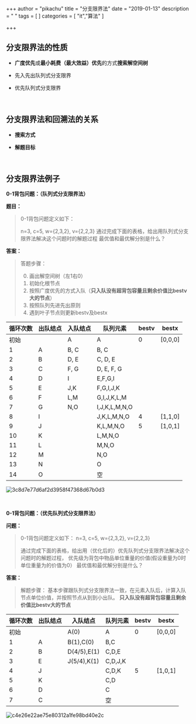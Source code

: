 +++
author = "pikachu"
title = "分支限界法"
date = "2019-01-13"
description = " "
tags = [
]
categories = [
    "it","算法"
]

+++


## 分支限界法的性质

- **广度优先**或**最小耗费（最大效益）优先**的方式**搜索解空间树**

- 先入先出队列式分支限界

- 优先队列式分支限界

&nbsp;

## 分支限界法和回溯法的关系

- **搜索方式**

- **解题目标**

&nbsp;

## 分支限界法例子

**0-1背包问题：（队列式分支限界法）**

**题目：**

> 0-1背包问题定义如下：
> 
> n=3, c=5, w={2,3,2}, v={2,2,3}
> 通过完成下面的表格，给出用队列式分支限界法解决这个问题时的解题过程
> 最优值和最优解分别是什么？

**答案：**

> 答题步骤：
>
> 0. 画出解空间树（左1右0）
> 1. 初始化根节点
> 2. 按照广度优先的方式入队（**只入队没有超背包容量且剩余价值比bestv大的节点**）
> 3. 按照队列先进先出原则
> 4. 遇到叶子节点则更新bestv及bestx

循环次数 | 出队结点 | 入队结点 | 队列元素 | bestv | bestx
-- | -- | -- | -- | -- | --
初始 |   | A | A | 0 | [0,0,0]
1 | A | B, C | B, C |   |  
2 | B | D, E | C, D, E |   |  
3 | C | F, G | D, E, F, G |   |  
4 | D | I | E,F,G,I |   |  
5 | E | J,K | F,G,I,J,K |   |  
6 | F | L,M | G,I,J,K,L,M |   |  
7 | G | N,O | I,J,K,L,M,N,O |   |  
8 | I |   | J,K,L,M,N,O | 4 | [1,1,0]
9 | J |   | K,L,M,N,O | 5 | [1,0,1]
10 | K |   | L,M,N,O |   |  
11 | L |   | M,N,O |   |  
12 | M |   | N,O |   |  
13 | N |   | O |   |  
14 | O |   | 空 |   |  

![3c8d7e77d6af2d3958f47368d67b0d3](https://user-images.githubusercontent.com/38284818/51080163-779a6200-1711-11e9-987d-04b3a11f07dd.jpg)

&nbsp;

**0-1背包问题：（优先队列式分支限界法）**

**问题：**

> 0-1背包问题定义如下：
> n=3, c=5, w={2,3,2}, v={2,2,3}
>
> 通过完成下面的表格，给出用（优化后的）优先队列式分支限界法解决这个问题时的解题过程，
> 优先级为背包中物品单位重量的价值(假设重量为0时单位重量为的价值为0）
> 最优值和最优解分别是什么？

**答案：**
> 解题步骤：
> 基本步骤跟队列式分支限界法一致，在元素入队后，计算入队节点单位价值，并按照节点从到到小出队。
> **只入队没有超背包容量且剩余价值比bestv大的节点**

循环次数 | 出队结点 | 入队结点 | 队列元素 | bestv | bestx
-- | -- | -- | -- | -- | --
初始 |   | A(0) | A | 0 | [0,0,0]
1 | A | B(1),C(0) | B,C |   |  
2 | B | D(4/5),E(1) | C,D,E |   |  
3 | E | J(5/4),K(1) | C,D,J,K |   |  
4 | J |   | C,D,K | 5 | [1,0,1]
5 | K |   | C,D |   |  
6 | D |   | C |   |  
7 | C |   | 空 |   |  

![c4e26e22ae75e80312a1fe98bd40e2c](https://user-images.githubusercontent.com/38284818/51080367-56d40b80-1715-11e9-9f82-35098e6e5ed5.jpg)



